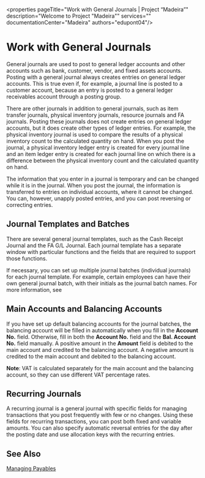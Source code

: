<properties
	pageTitle="Work with General Journals | Project “Madeira”"
        description="Welcome to Project "Madeira"" 
        services="" 
        documentationCenter="Madeira"
        authors="edupont04"/>
    
# Work with General Journals
General journals are used to post to general ledger accounts and other accounts such as bank, customer, vendor, and fixed assets accounts. Posting with a general journal always creates entries on general ledger accounts. This is true even if, for example, a journal line is posted to a customer account, because an entry is posted to a general ledger receivables account through a posting group.

There are other journals in addition to general journals, such as item transfer journals, physical inventory journals, resource journals and FA journals. Posting these journals does not create entries on general ledger accounts, but it does create other types of ledger entries. For example, the physical inventory journal is used to compare the results of a physical inventory count to the calculated quantity on hand. When you post the journal, a physical inventory ledger entry is created for every journal line and an item ledger entry is created for each journal line on which there is a difference between the physical inventory count and the calculated quantity on hand.

The information that you enter in a journal is temporary and can be changed while it is in the journal. When you post the journal, the information is transferred to entries on individual accounts, where it cannot be changed. You can, however, unapply posted entries, and you can post reversing or correcting entries.

## Journal Templates and Batches
There are several general journal templates, such as the Cash Receipt Journal and the FA G/L Journal. Each journal template has a separate window with particular functions and the fields that are required to support those functions.

If necessary, you can set up multiple journal batches (individual journals) for each journal template. For example, certain employees can have their own general journal batch, with their initials as the journal batch names. For more information, see

## Main Accounts and Balancing Accounts
If you have set up default balancing accounts for the journal batches, the balancing account will be filled in automatically when you fill in the **Account No.** field. Otherwise, fill in both the **Account No.** field and the **Bal. Account No.** field manually. A positive amount in the **Amount** field is debited to the main account and credited to the balancing account. A negative amount is credited to the main account and debited to the balancing account.

**Note**: VAT is calculated separately for the main account and the balancing account, so they can use different VAT percentage rates.

## Recurring Journals
A recurring journal is a general journal with specific fields for managing transactions that you post frequently with few or no changes. Using these fields for recurring transactions, you can post both fixed and variable amounts. You can also specify automatic reversal entries for the day after the posting date and use allocation keys with the recurring entries.

## See Also
[Managing Payables](payables-manage-payables.md)









